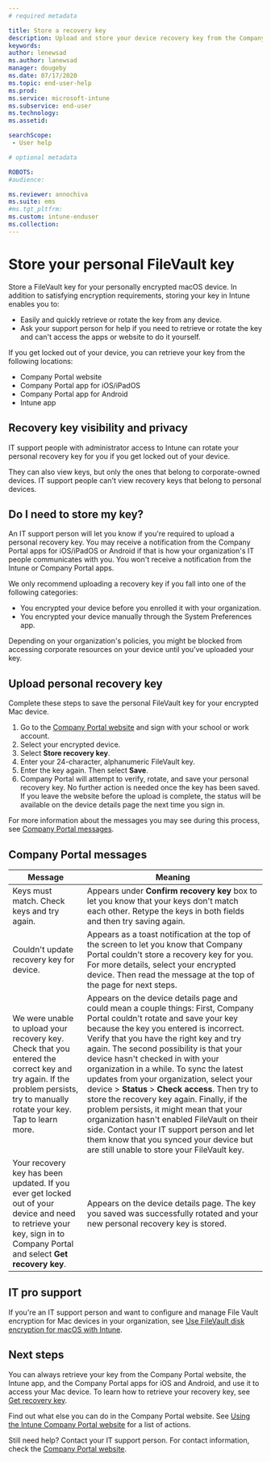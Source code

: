 ```yaml
---
# required metadata

title: Store a recovery key   
description: Upload and store your device recovery key from the Company Portal website.   
keywords:
author: lenewsad
ms.author: lanewsad
manager: dougeby
ms.date: 07/17/2020
ms.topic: end-user-help
ms.prod:
ms.service: microsoft-intune
ms.subservice: end-user
ms.technology:
ms.assetid:

searchScope:
 - User help

# optional metadata

ROBOTS:  
#audience:

ms.reviewer: annochiva
ms.suite: ems
#ms.tgt_pltfrm:
ms.custom: intune-enduser
ms.collection: 
---
```


# Store your personal FileVault key 

Store a FileVault key for your personally encrypted macOS device. In addition to satisfying encryption requirements, storing your key in Intune enables you to: 

* Easily and quickly retrieve or rotate the key from any device. 
* Ask your support person for help if you need to retrieve or rotate the key and can't access the apps or website to do it yourself.

If you get locked out of your device, you can retrieve your key from the following locations:
   
- Company Portal website
- Company Portal app for iOS/iPadOS 
- Company Portal app for Android
- Intune app

## Recovery key visibility and privacy
 
 IT support people with administrator access to Intune can rotate your personal recovery key for you if you get locked out of your device. 

They can also view keys, but only the ones that belong to corporate-owned devices. IT support people can't view recovery keys that belong to personal devices.   


## Do I need to store my key?  
An IT support person will let you know if you're required to upload a personal recovery key. You may receive a notification from the Company Portal apps for iOS/iPadOS or Android if that is how your organization's IT people communicates with you. You won't receive a notification from the Intune or Company Portal apps. 

We only recommend uploading a recovery key if you fall into one of the following categories:
* You encrypted your device before you enrolled it with your organization. 
* You encrypted your device manually through the System Preferences app. 

Depending on your organization's policies, you might be blocked from accessing corporate resources on your device until you've uploaded your key.  



## Upload personal recovery key 
Complete these steps to save the personal FileVault key for your encrypted Mac device.  


1. Go to the [Company Portal website](https://portal.manage.microsoft.com) and sign  with your school or work account. 
2. Select your encrypted device.
3. Select **Store recovery key**.  
4. Enter your 24-character, alphanumeric FileVault key.  
5. Enter the key again. Then select **Save**.
6. Company Portal will attempt to verify, rotate, and save your personal recovery key. No further action is needed once the key has been saved. If you leave the website before the upload is complete, the status will be available on the device details page the next time you sign in.  

For more information about the messages you may see during this process, see [Company Portal messages](store-recovery-key.md#company-portal-messages).  

## Company Portal messages

|Message  |Meaning  |
|---------|---------|
|Keys must match. Check keys and try again.     | Appears under **Confirm recovery key** box to let you know that your keys don't match each other. Retype the keys in both fields and then try saving again.        |
|Couldn't update recovery key for device.| Appears as a toast notification at the top of the screen to let you know that Company Portal couldn't store a recovery key for you. For more details, select your encrypted device. Then read the message at the top of the page for next steps. |
|We were unable to upload your recovery key. Check that you entered the correct key and try again. If the problem persists, try to manually rotate your key. Tap to learn more.     | Appears on the device details page and could mean a couple things: First, Company Portal couldn't rotate and save your key because the key you entered is incorrect. Verify that you have the right key and try again. The second possibility is that your device hasn't checked in with your organization in a while. To sync the latest updates from your organization, select your device > **Status** > **Check access**. Then try to store the recovery key again. Finally, if the problem persists, it might mean that your organization hasn't enabled FileVault on their side. Contact your IT support person and let them know that you synced your device but are still unable to store your FileVault key.         |
|Your recovery key has been updated. If you ever get locked out of your device and need to retrieve your key, sign in to Company Portal and select **Get recovery key**.    | Appears on the device details page. The key you saved was successfully rotated and your new personal recovery key is stored.    |



## IT pro support

If you're an IT support person and want to configure and manage File Vault encryption for Mac devices in your organization, see [Use FileVault disk encryption for macOS with Intune](/intune/protect/encrypt-devices-filevault).  

## Next steps

You can always retrieve your key from the Company Portal website, the Intune app, and the Company Portal apps for iOS and Android,  and use it to access your Mac device. To learn how to retrieve your recovery key, see [Get recovery key](get-recovery-key-cpweb.md).

Find out what else you can do in the Company Portal website. See [Using the Intune Company Portal website](using-the-intune-company-portal-website.md) for a list of actions.  

Still need help? Contact your IT support person. For contact information, check the [Company Portal website](https://go.microsoft.com/fwlink/?linkid=2010980).  
